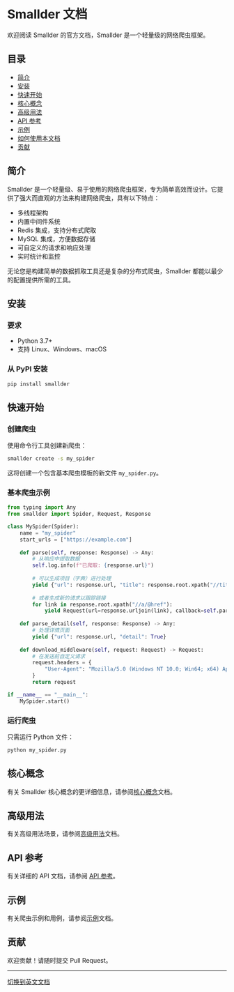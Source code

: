 # Smallder 文档

欢迎阅读 Smallder 的官方文档，Smallder 是一个轻量级的网络爬虫框架。

## 目录

- [简介](#简介)
- [安装](#安装)
- [快速开始](#快速开始)
- [核心概念](core-concepts_zh.md)
- [高级用法](advanced-usage_zh.md)
- [API 参考](api-reference_zh.md)
- [示例](examples_zh.md)
- [如何使用本文档](how-to-use-docs_zh.md)
- [贡献](#贡献)

## 简介

Smallder 是一个轻量级、易于使用的网络爬虫框架，专为简单高效而设计。它提供了强大而直观的方法来构建网络爬虫，具有以下特点：

- 多线程架构
- 内置中间件系统
- Redis 集成，支持分布式爬取
- MySQL 集成，方便数据存储
- 可自定义的请求和响应处理
- 实时统计和监控

无论您是构建简单的数据抓取工具还是复杂的分布式爬虫，Smallder 都能以最少的配置提供所需的工具。

## 安装

### 要求

- Python 3.7+
- 支持 Linux、Windows、macOS

### 从 PyPI 安装

```bash
pip install smallder
```

## 快速开始

### 创建爬虫

使用命令行工具创建新爬虫：

```bash
smallder create -s my_spider
```

这将创建一个包含基本爬虫模板的新文件 `my_spider.py`。

### 基本爬虫示例

```python
from typing import Any
from smallder import Spider, Request, Response

class MySpider(Spider):
    name = "my_spider"
    start_urls = ["https://example.com"]
    
    def parse(self, response: Response) -> Any:
        # 从响应中提取数据
        self.log.info(f"已爬取: {response.url}")
        
        # 可以生成项目（字典）进行处理
        yield {"url": response.url, "title": response.root.xpath("//title/text()")[0]}
        
        # 或者生成新的请求以跟踪链接
        for link in response.root.xpath("//a/@href"):
            yield Request(url=response.urljoin(link), callback=self.parse_detail)
    
    def parse_detail(self, response: Response) -> Any:
        # 处理详情页面
        yield {"url": response.url, "detail": True}
    
    def download_middleware(self, request: Request) -> Request:
        # 在发送前自定义请求
        request.headers = {
            "User-Agent": "Mozilla/5.0 (Windows NT 10.0; Win64; x64) AppleWebKit/537.36 (KHTML, like Gecko) Chrome/108.0.0.0 Safari/537.36"
        }
        return request

if __name__ == "__main__":
    MySpider.start()
```

### 运行爬虫

只需运行 Python 文件：

```bash
python my_spider.py
```

## 核心概念

有关 Smallder 核心概念的更详细信息，请参阅[核心概念](core-concepts_zh.md)文档。

## 高级用法

有关高级用法场景，请参阅[高级用法](advanced-usage_zh.md)文档。

## API 参考

有关详细的 API 文档，请参阅 [API 参考](api-reference_zh.md)。

## 示例

有关爬虫示例和用例，请参阅[示例](examples_zh.md)文档。

## 贡献

欢迎贡献！请随时提交 Pull Request。

---

[切换到英文文档](README.md)
